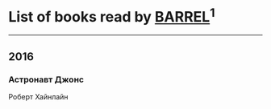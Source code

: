 # List of books read by [BARREL](http://vk.com/id178490314)<sup>1</sup>
---

## 2016

### Астронавт Джонс
Роберт Хайнлайн



